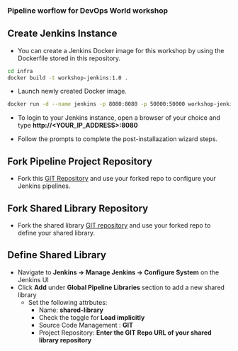 ### Pipeline worflow for DevOps World workshop

## Create Jenkins Instance

* You can create a Jenkins Docker image for this workshop by using the Dockerfile stored in this repository.
```bash
cd infra
docker build -t workshop-jenkins:1.0 .
```
* Launch newly created Docker image.
```bash
docker run -d --name jenkins -p 8080:8080 -p 50000:50000 workshop-jenkins:1.0
```
* To login to your Jenkins instance, open a browser of your choice and type  **http://<YOUR_IP_ADDRESS>:8080**
  
* Follow the prompts to complete the post-installazation wizard steps.

## Fork Pipeline Project Repository
* Fork this [GIT Repository](https://github.com/AplimaTraining/pipeline-project) and use your forked repo
 to configure your Jenkins pipelines.

## Fork Shared Library Repository

* Fork the shared library [GIT repository](https://github.com/AplimaTraining/shared-library) and use your forked repo
  to define your shared library.

## Define Shared Library

*  Navigate to **Jenkins -> Manage Jenkins -> Configure System** on the Jenkins UI
* Click **Add** under **Global Pipeline Libraries** section to add a new shared library
  * Set the following attrbutes: 
    * Name:  **shared-library**
    * Check the toggle for **Load implicitly**
    * Source Code Management : **GIT**
    * Project Repository: **Enter the GIT Repo URL of your shared library repository**
